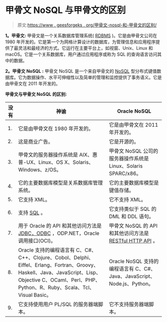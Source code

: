 # 甲骨文 NoSQL 与甲骨文的区别

> 原文:[https://www . geesforgeks . org/甲骨文-nosql-和-甲骨文的区别/](https://www.geeksforgeeks.org/difference-between-oracle-nosql-and-oracle/)

**1。甲骨文:**
甲骨文是一个关系数据库管理系统( [RDBMS](https://www.geeksforgeeks.org/rdbms-architecture/) )。它是由甲骨文公司在 1980 年开发的。它是第一个为网格计算设计的数据库，为管理信息和应用程序提供了最灵活和最经济的方式。它运行在主要平台上，如视窗、Unix、Linux 和 macOS。它是一个关系数据库，用户通过应用程序或称为 SQL 的查询语言访问其中的数据。

**2。甲骨文 NoSQL :**
甲骨文 NoSQL 是一个来自甲骨文的 [NoSQL](https://www.geeksforgeeks.org/introduction-to-nosql/) 型分布式键值数据库。它为数据操作、水平可伸缩性以及简单的管理和监控提供了事务语义。它是由甲骨文在 2011 年开发的。

**甲骨文与甲骨文 NoSQL 的区别:**

<center>

| 没有 | 神谕 | Oracle NoSQL |
| --- | --- | --- |
| 1. | 它是由甲骨文在 1980 年开发的。 | 它是由甲骨文在 2011 年开发的。 |
| 2. | 这是商业广告。 | 它是开源的。 |
| 3. | 甲骨文的服务器操作系统是 AIX、惠普-UX、Linux、OS X、Solaris、Windows、z/OS。 | 甲骨文 NoSQL 公司的服务器操作系统是 Linux、Solaris SPARC/x86。 |
| 4. | 它的主要数据库模型是关系数据库管理系统。 | 它的主要数据库模型是键值存储。 |
| 5. | 它支持 XML。 | 它不支持 XML。 |
| 6. | 支持 [SQL](https://www.geeksforgeeks.org/sql-tutorial/) 。 | 它支持类似于 SQL 的 DML 和 DDL 语句。 |
| 7. | 用于 Oracle 的 API 和其他访问方法是 [JDBC，ODBC](https://www.geeksforgeeks.org/difference-odbc-jdbc/) ，ODP.NET，Oracle 调用接口(OCI)。 | 甲骨文 NoSQL 的 API 和其他访问方法是 [RESTful HTTP API](https://www.geeksforgeeks.org/rest-api-introduction/) 。 |
| 8. | Oracle 支持的编程语言有 C、C#、C++、Clojure、Cobol、Delphi、Eiffel、Erlang、Fortran、Groovy、Haskell、Java、JavaScript、Lisp、Objective C、OCaml、Perl、PHP、Python、R、Ruby、Scala、Tcl、Visual Basic。 | Oracle NoSQL 支持的编程语言有 C、C#、Java、JavaScript、Node.js、Python。 |
| 9. | 它支持使用用户 PL/SQL 的服务器端脚本。 | 它不支持服务器端脚本。 | 10. | 它支持使用水平分区的分区方法。 | 它支持使用分片的分区方法。 | 11. | 它有外键。 | 它没有外键。 |

</center>